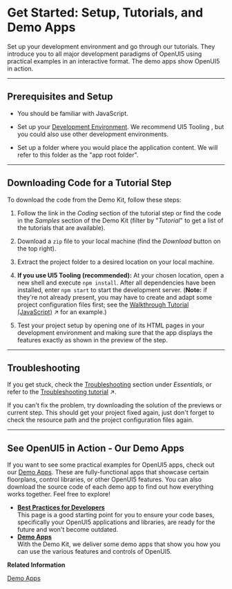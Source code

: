 <!-- loio8b49fc198bf04b2d9800fc37fecbb218 -->

# Get Started: Setup, Tutorials, and Demo Apps

Set up your development environment and go through our tutorials. They introduce you to all major development paradigms of OpenUI5 using practical examples in an interactive format. The demo apps show OpenUI5 in action.

***

<a name="loio8b49fc198bf04b2d9800fc37fecbb218__tutorials_prerequisites"/>

## Prerequisites and Setup

-   You should be familiar with JavaScript.

-   Set up your [Development Environment](../05_Developing_Apps/development-environment-7bb04e0.md). We recommend UI5 Tooling , but you could also use other development environments.

-   Set up a folder where you would place the application content. We will refer to this folder as the "app root folder".


***

<a name="loio8b49fc198bf04b2d9800fc37fecbb218__tutorials_download"/>

## Downloading Code for a Tutorial Step

To download the code from the Demo Kit, follow these steps:

1.  Follow the link in the *Coding* section of the tutorial step or find the code in the *Samples* section of the Demo Kit \(filter by "*Tutorial*" to get a list of the tutorials that are available\).

2.  Download a `zip` file to your local machine \(find the *Download* button on the top right\).

3.  Extract the project folder to a desired location on your local machine.

4.  **If you use UI5 Tooling \(recommended\):** At your chosen location, open a new shell and execute `npm install`. After all dependencies have been installed, enter `npm start` to start the development server. \(**Note:** if they're not already present, you may have to create and adapt some project configuration files first; see the [Walkthrough Tutorial (JavaScript)](https://help.sap.com/viewer/93953b95df5f4e938c8eb421cef56319/1.138_SAPUI5_ABAP/en-US/3da5f4be63264db99f2e5b04c5e853db.html "In this tutorial we will introduce you to all major development paradigms of SAPUI5.") :arrow_upper_right: for an example.\)

5.  Test your project setup by opening one of its HTML pages in your development environment and making sure that the app displays the features exactly as shown in the preview of the step.


***

<a name="loio8b49fc198bf04b2d9800fc37fecbb218__tutorials_troubleshooting"/>

## Troubleshooting

If you get stuck, check the [Troubleshooting](../04_Essentials/troubleshooting-615d9e4.md) section under *Essentials*, or refer to the [Troubleshooting tutorial](https://help.sap.com/viewer/93953b95df5f4e938c8eb421cef56319/1.138_SAPUI5_ABAP/en-US/5661952e72df471b932eddc10350c081.html "In this tutorial, we will show you some tools that will help you if you run into problems with your SAPUI5 app.") :arrow_upper_right:.

If you can't fix the problem, try downloading the solution of the previews or current step. This should get your project fixed again, just don't forget to check the resource path and the project configuration files again.

***

<a name="loio8b49fc198bf04b2d9800fc37fecbb218__section_fbp_hjc_tkb"/>

## See OpenUI5 in Action - Our Demo Apps

If you want to see some practical examples for OpenUI5 apps, check out our [Demo Apps](https://ui5.sap.com/#/demoapps). These are fully-functional apps that showcase certain floorplans, control libraries, or other OpenUI5 features. You can also download the source code of each demo app to find out how everything works together. Feel free to explore!

-   **[Best Practices for Developers](best-practices-for-developers-28fcd55.md "This page is a good starting point for you to ensure your code bases, specifically your OpenUI5 applications and libraries, are ready for the future and won't become
		outdated.")**  
This page is a good starting point for you to ensure your code bases, specifically your OpenUI5 applications and libraries, are ready for the future and won't become outdated.
-   **[Demo Apps](demo-apps-a3ab54e.md "With the Demo Kit, we deliver some demo apps that show you how you can use the
		various features and controls of OpenUI5.")**  
With the Demo Kit, we deliver some demo apps that show you how you can use the various features and controls of OpenUI5.

**Related Information**  


[Demo Apps](demo-apps-a3ab54e.md "With the Demo Kit, we deliver some demo apps that show you how you can use the various features and controls of OpenUI5.")


